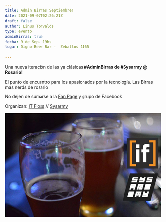 ```yaml
---
title: Admin Birras Septiembre!
date: 2021-09-07T02:26:21Z
draft: false
author: Linus Torvalds
type: evento
adminBirras: true
fecha: 9 de Sep. 19hs
lugar: Digno Beer Bar -  Zeballos 1165

---
```

Una nueva iteración de las ya clásicas **#AdminBirras de #Sysarmy @ Rosario!**

El punto de encuentro para los apasionados por la tecnología. Las Birras mas nerds de rosario

No dejen de sumarse a la [Fan Page](https://www.facebook.com/itfloss) y grupo de Facebook

Organizan:
[IT Floss]( http://itfloss.beer) // [Sysarmy](https://sysarmy.com.ar/)

![IT Floss Admin Birras](/images/it-floss-birras.jpg) 
